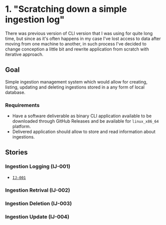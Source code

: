 # 1. "Scratching down a simple ingestion log"

There was previous version of CLI version that I was using for quite long time, but since as it's often happens in my case I've lost access to data after moving from one machine to another, in such process I've decided to change conception a little bit and rewrite application from scratch with iterative approach.

## Goal

Simple ingestion management system which would allow for creating, listing, updating and deleting ingestions stored in a any form of local database.

### Requirements

- Have a software deliverable as binary CLI application available to be downloaded through GitHub Releases and be available for `linux_x86_64` platform.
- Delivered application should allow to store and read information about ingestions.

## Stories

### Ingestion Logging (IJ-001)

- [`IJ-001`](../../product/ingestion-journal/001-ingestion-logging.md)

### Ingestion Retrival (IJ-002)

### Ingestion Deletion (IJ-003)

### Ingestion Update (IJ-004) 
